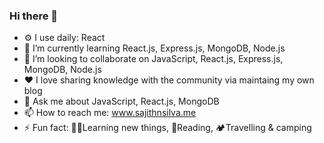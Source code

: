 ### Hi there 👦


- ⚙️ I use daily: React
- 🌱 I’m currently learning React.js, Express.js, MongoDB, Node.js 
- 👯 I’m looking to collaborate on JavaScript, React.js, Express.js, MongoDB, Node.js 
- ❤ I love sharing knowledge with the community via maintaing my own blog 
- 💬 Ask me about JavaScript, React.js, MongoDB
- 📫 How to reach me: www.sajithnsilva.me
- ⚡ Fun fact: 👨‍💻Learning new things, 📖Reading, 🏕️Travelling & camping  

